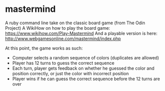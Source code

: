 # mastermind
A ruby command line take on the classic board game (from The Odin Project)
A WikiHow on how to play the board game: https://www.wikihow.com/Play-Mastermind
And a playable version is here: http://www.webgamesonline.com/mastermind/index.php

At this point, the game works as such:
- Computer selects a random sequence of colors (duplicates are allowed)
- Player has 12 turns to guess the correct sequence
- Each turn, player gets feedback on whether he guessed the color and position correctly, or just the color with incorrect position
- Player wins if he can guess the correct sequence before the 12 turns are over